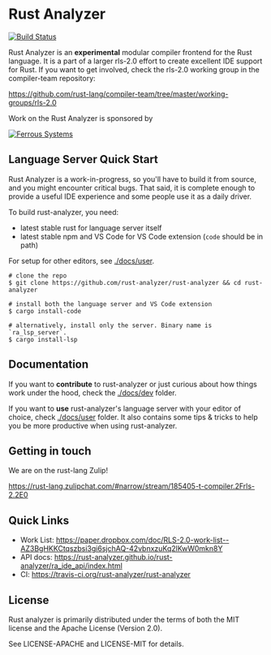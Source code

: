 # Rust Analyzer

[![Build Status](https://travis-ci.org/rust-analyzer/rust-analyzer.svg?branch=master)](https://travis-ci.org/rust-analyzer/rust-analyzer)

Rust Analyzer is an **experimental** modular compiler frontend for the Rust
language. It is a part of a larger rls-2.0 effort to create excellent IDE
support for Rust. If you want to get involved, check the rls-2.0 working group
in the compiler-team repository:

https://github.com/rust-lang/compiler-team/tree/master/working-groups/rls-2.0

Work on the Rust Analyzer is sponsored by

[![Ferrous Systems](https://ferrous-systems.com/images/ferrous-logo-text.svg)](https://ferrous-systems.com/)

## Language Server Quick Start

Rust Analyzer is a work-in-progress, so you'll have to build it from source, and
you might encounter critical bugs. That said, it is complete enough to provide a
useful IDE experience and some people use it as a daily driver.

To build rust-analyzer, you need:

* latest stable rust for language server itself
* latest stable npm and VS Code for VS Code extension (`code` should be in path)

For setup for other editors, see [./docs/user](./docs/user).

```
# clone the repo
$ git clone https://github.com/rust-analyzer/rust-analyzer && cd rust-analyzer

# install both the language server and VS Code extension
$ cargo install-code

# alternatively, install only the server. Binary name is `ra_lsp_server`.
$ cargo install-lsp
```
## Documentation

If you want to **contribute** to rust-analyzer or just curious about how things work
under the hood, check the [./docs/dev](./docs/dev) folder.

If you want to **use** rust-analyzer's language server with your editor of
choice, check [./docs/user](./docs/user) folder. It also contains some tips & tricks to help
you be more productive when using rust-analyzer.

## Getting in touch

We are on the rust-lang Zulip!

https://rust-lang.zulipchat.com/#narrow/stream/185405-t-compiler.2Frls-2.2E0

## Quick Links

* Work List: https://paper.dropbox.com/doc/RLS-2.0-work-list--AZ3BgHKKCtqszbsi3gi6sjchAQ-42vbnxzuKq2lKwW0mkn8Y
* API docs: https://rust-analyzer.github.io/rust-analyzer/ra_ide_api/index.html
* CI: https://travis-ci.org/rust-analyzer/rust-analyzer

## License

Rust analyzer is primarily distributed under the terms of both the MIT
license and the Apache License (Version 2.0).

See LICENSE-APACHE and LICENSE-MIT for details.

